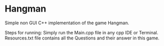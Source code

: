 # Hangman
Simple non GUI C++ implementation of the game Hangman.

Steps for running:
Simply run the Main.cpp file in any cpp IDE or Terminal.
Resources.txt file contains all the Questions and their answer in this game.
